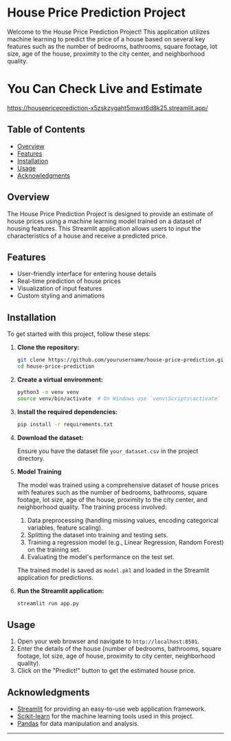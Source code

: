# House Price Prediction Project

Welcome to the House Price Prediction Project! This application utilizes machine learning to predict the price of a house based on several key features such as the number of bedrooms, bathrooms, square footage, lot size, age of the house, proximity to the city center, and neighborhood quality.

# You Can Check Live and Estimate

https://housepriceprediction-x5zskzygaht5mwxt6d8k25.streamlit.app/

## Table of Contents

- [Overview](#overview)
- [Features](#features)
- [Installation](#installation)
- [Usage](#usage)
- [Acknowledgments](#acknowledgments)

## Overview

The House Price Prediction Project is designed to provide an estimate of house prices using a machine learning model trained on a dataset of housing features. This Streamlit application allows users to input the characteristics of a house and receive a predicted price.

## Features

- User-friendly interface for entering house details
- Real-time prediction of house prices
- Visualization of input features
- Custom styling and animations

## Installation

To get started with this project, follow these steps:

1. **Clone the repository:**

    ```sh
    git clone https://github.com/yourusername/house-price-prediction.git
    cd house-price-prediction
    ```

2. **Create a virtual environment:**

    ```sh
    python3 -m venv venv
    source venv/bin/activate  # On Windows use `venv\Scripts\activate`
    ```

3. **Install the required dependencies:**

    ```sh
    pip install -r requirements.txt
    ```

4. **Download the dataset:**

    Ensure you have the dataset file `your_dataset.csv` in the project directory.
5. **Model Training**

    The model was trained using a comprehensive dataset of house prices with features such as the number of bedrooms, bathrooms, square footage, lot size, age of the house, proximity to 
    the city center, and neighborhood quality. The training process involved:

   1. Data preprocessing (handling missing values, encoding categorical variables, feature scaling).
   2. Splitting the dataset into training and testing sets.
   3. Training a regression model (e.g., Linear Regression, Random Forest) on the training set.
   4. Evaluating the model's performance on the test set.

   The trained model is saved as `model.pkl` and loaded in the Streamlit application for predictions.

6. **Run the Streamlit application:**

    ```sh
    streamlit run app.py
    ```

## Usage

1. Open your web browser and navigate to `http://localhost:8501`.
2. Enter the details of the house (number of bedrooms, bathrooms, square footage, lot size, age of house, proximity to city center, neighborhood quality).
3. Click on the "Predict!" button to get the estimated house price.

## Acknowledgments

- [Streamlit](https://streamlit.io/) for providing an easy-to-use web application framework.
- [Scikit-learn](https://scikit-learn.org/) for the machine learning tools used in this project.
- [Pandas](https://pandas.pydata.org/) for data manipulation and analysis.

---
